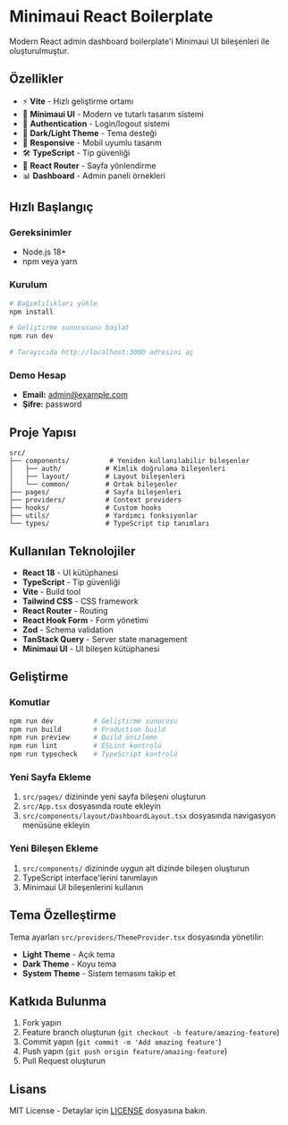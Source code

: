 # Minimaui React Boilerplate

Modern React admin dashboard boilerplate'i Minimaui UI bileşenleri ile oluşturulmuştur.

## Özellikler

- ⚡ **Vite** - Hızlı geliştirme ortamı
- 🎨 **Minimaui UI** - Modern ve tutarlı tasarım sistemi
- 🔐 **Authentication** - Login/logout sistemi
- 🌙 **Dark/Light Theme** - Tema desteği
- 📱 **Responsive** - Mobil uyumlu tasarım
- 🛠 **TypeScript** - Tip güvenliği
- 🎯 **React Router** - Sayfa yönlendirme
- 📊 **Dashboard** - Admin paneli örnekleri

## Hızlı Başlangıç

### Gereksinimler

- Node.js 18+
- npm veya yarn

### Kurulum

```bash
# Bağımlılıkları yükle
npm install

# Geliştirme sunucusunu başlat
npm run dev

# Tarayıcıda http://localhost:3000 adresini aç
```

### Demo Hesap

- **Email:** admin@example.com
- **Şifre:** password

## Proje Yapısı

```
src/
├── components/          # Yeniden kullanılabilir bileşenler
│   ├── auth/           # Kimlik doğrulama bileşenleri
│   ├── layout/         # Layout bileşenleri
│   └── common/         # Ortak bileşenler
├── pages/              # Sayfa bileşenleri
├── providers/          # Context providers
├── hooks/              # Custom hooks
├── utils/              # Yardımcı fonksiyonlar
└── types/              # TypeScript tip tanımları
```

## Kullanılan Teknolojiler

- **React 18** - UI kütüphanesi
- **TypeScript** - Tip güvenliği
- **Vite** - Build tool
- **Tailwind CSS** - CSS framework
- **React Router** - Routing
- **React Hook Form** - Form yönetimi
- **Zod** - Schema validation
- **TanStack Query** - Server state management
- **Minimaui UI** - UI bileşen kütüphanesi

## Geliştirme

### Komutlar

```bash
npm run dev          # Geliştirme sunucusu
npm run build        # Production build
npm run preview      # Build önizleme
npm run lint         # ESLint kontrolü
npm run typecheck    # TypeScript kontrolü
```

### Yeni Sayfa Ekleme

1. `src/pages/` dizininde yeni sayfa bileşeni oluşturun
2. `src/App.tsx` dosyasında route ekleyin
3. `src/components/layout/DashboardLayout.tsx` dosyasında navigasyon menüsüne ekleyin

### Yeni Bileşen Ekleme

1. `src/components/` dizininde uygun alt dizinde bileşen oluşturun
2. TypeScript interface'lerini tanımlayın
3. Minimaui UI bileşenlerini kullanın

## Tema Özelleştirme

Tema ayarları `src/providers/ThemeProvider.tsx` dosyasında yönetilir:

- **Light Theme** - Açık tema
- **Dark Theme** - Koyu tema  
- **System Theme** - Sistem temasını takip et

## Katkıda Bulunma

1. Fork yapın
2. Feature branch oluşturun (`git checkout -b feature/amazing-feature`)
3. Commit yapın (`git commit -m 'Add amazing feature'`)
4. Push yapın (`git push origin feature/amazing-feature`)
5. Pull Request oluşturun

## Lisans

MIT License - Detaylar için [LICENSE](LICENSE) dosyasına bakın.

